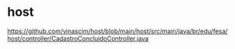 # host
https://github.com/vinascim/host/blob/main/host/src/main/java/br/edu/fesa/host/controller/CadastroConcluidoController.java